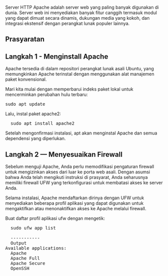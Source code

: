 Server HTTP Apache adalah server web yang paling banyak digunakan di dunia. Server web ini menyediakan banyak fitur canggih termasuk modul yang dapat dimuat secara dinamis, dukungan media yang kokoh, dan integrasi ekstensif dengan perangkat lunak populer lainnya.

## Prasyaratan 

## Langkah 1 - Menginstall Apache
Apache tersedia di dalam repositori perangkat lunak asali Ubuntu, yang memungkinkan Apache terinstal dengan menggunakan alat manajemen paket konvensional.

Mari kita mulai dengan memperbarui indeks paket lokal untuk mencerminkan perubahan hulu terbaru:
<pre>
sudo apt update
</pre>
Lalu, instal paket apache2:
<pre>
  sudo apt install apache2
</pre>

Setelah mengonfirmasi instalasi, apt akan menginstal Apache dan semua dependensi yang diperlukan.
## Langkah 2 — Menyesuaikan Firewall

Sebelum menguji Apache, Anda perlu memodifikasi pengaturan firewall untuk mengizinkan akses dari luar ke porta web asali. Dengan asumsi bahwa Anda telah mengikuti instruksi di prasyarat, Anda seharusnya memiliki firewall UFW yang terkonfigurasi untuk membatasi akses ke server Anda.

Selama instalasi, Apache mendaftarkan dirinya dengan UFW untuk menyediakan beberapa profil aplikasi yang dapat digunakan untuk mengaktifkan atau menonaktifkan akses ke Apache melalui firewall.

Buat daftar profil aplikasi ufw dengan mengetik:
<pre>
  sudo ufw app list

  -----------
  Output
Available applications:
  Apache
  Apache Full
  Apache Secure
  OpenSSH
</pre>

